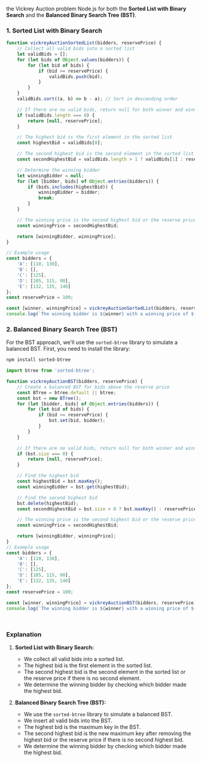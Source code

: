 the Vickrey Auction problem Node.js for both the **Sorted List with Binary Search** and the **Balanced Binary Search Tree (BST)**.

### 1. Sorted List with Binary Search

```javascript
function vickreyAuctionSortedList(bidders, reservePrice) {
    // Collect all valid bids into a sorted list
    let validBids = [];
    for (let bids of Object.values(bidders)) {
        for (let bid of bids) {
            if (bid >= reservePrice) {
                validBids.push(bid);
            }
        }
    }
    validBids.sort((a, b) => b - a); // Sort in descending order

    // If there are no valid bids, return null for both winner and winning price
    if (validBids.length === 0) {
        return [null, reservePrice];
    }

    // The highest bid is the first element in the sorted list
    const highestBid = validBids[0];

    // The second highest bid is the second element in the sorted list or the reserve price if there is no second element
    const secondHighestBid = validBids.length > 1 ? validBids[1] : reservePrice;

    // Determine the winning bidder
    let winningBidder = null;
    for (let [bidder, bids] of Object.entries(bidders)) {
        if (bids.includes(highestBid)) {
            winningBidder = bidder;
            break;
        }
    }

    // The winning price is the second highest bid or the reserve price if no second highest bid exists
    const winningPrice = secondHighestBid;

    return [winningBidder, winningPrice];
}

// Example usage
const bidders = {
    'A': [110, 130],
    'B': [],
    'C': [125],
    'D': [105, 115, 90],
    'E': [132, 135, 140]
};
const reservePrice = 100;

const [winner, winningPrice] = vickreyAuctionSortedList(bidders, reservePrice);
console.log(`The winning bidder is ${winner} with a winning price of ${winningPrice} euros.`);
```

### 2. Balanced Binary Search Tree (BST)

For the BST approach, we'll use the `sorted-btree` library to simulate a balanced BST. First, you need to install the library:

```bash
npm install sorted-btree
```

```javascript
import btree from 'sorted-btree';

function vickreyAuctionBST(bidders, reservePrice) {
    // Create a balanced BST for bids above the reserve price
    const BTree = btree.default || btree;
    const bst = new BTree();
    for (let [bidder, bids] of Object.entries(bidders)) {
        for (let bid of bids) {
            if (bid >= reservePrice) {
                bst.set(bid, bidder);
            }
        }
    }

    // If there are no valid bids, return null for both winner and winning price
    if (bst.size === 0) {
        return [null, reservePrice];
    }

    // Find the highest bid
    const highestBid = bst.maxKey();
    const winningBidder = bst.get(highestBid);

    // Find the second highest bid
    bst.delete(highestBid);
    const secondHighestBid = bst.size > 0 ? bst.maxKey() : reservePrice;

    // The winning price is the second highest bid or the reserve price if no second highest bid exists
    const winningPrice = secondHighestBid;

    return [winningBidder, winningPrice];
}
// Example usage
const bidders = {
    'A': [110, 130],
    'B': [],
    'C': [125],
    'D': [105, 115, 90],
    'E': [132, 135, 140]
};
const reservePrice = 100;

const [winner, winningPrice] = vickreyAuctionBST(bidders, reservePrice);
console.log(`The winning bidder is ${winner} with a winning price of ${winningPrice} euros.`);




```

### Explanation

1. **Sorted List with Binary Search:**
   - We collect all valid bids into a sorted list.
   - The highest bid is the first element in the sorted list.
   - The second highest bid is the second element in the sorted list or the reserve price if there is no second element.
   - We determine the winning bidder by checking which bidder made the highest bid.

2. **Balanced Binary Search Tree (BST):**
   - We use the `sorted-btree` library to simulate a balanced BST.
   - We insert all valid bids into the BST.
   - The highest bid is the maximum key in the BST.
   - The second highest bid is the new maximum key after removing the highest bid or the reserve price if there is no second highest bid.
   - We determine the winning bidder by checking which bidder made the highest bid.

